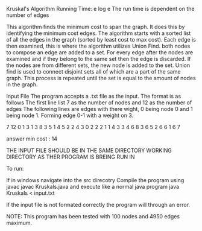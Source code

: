 Kruskal's Algorithm 
Running Time: e log e
The run time is dependent on the number of edges

This algorithm finds the minimum cost to span the graph. It does this by 
identifying the minimum cost edges. The algorithm starts with a sorted list 
of all the edges in the graph (sorted by least cost to max cost). Each edge 
is then examined, this is where the algorithm utilizes Union Find. both 
nodes to compose an edge are added to a set. For every edge after the nodes 
are examined and if they belong to the same set then the edge is discarded. 
If the nodes are from different sets, the new node is added to the set. Union 
find is used to connect disjoint sets all of which are a part of the same 
graph. This process is repeated until the set is equal to the amount of nodes 
in the graph.

Input File
The program accepts a .txt file as the input. The format is as follows
The first line list 7 as the number of nodes and 12 as the number of edges
The following lines are edges with there wight, 0 being node 0 and 1 being 
node 1. Forming edge 0-1 with a weight on 3.

7 12
0 1 3
1 3 8
3 5 1
4 5 2
2 4 3
0 2 2
2 1 1
4 3 3
4 6 8
3 6 5
2 6 6
1 6 7

answer min cost : 14

THE INPUT FILE SHOULD BE IN THE SAME DIRECTORY WORKING DIRECTORY
AS THER PROGRAM IS BREING RUN IN

To run:

If in windows navigate into the src direcotry 
Compile the program using javac
	javac Kruskals.java
and execute like a normal java program
	java Kruskals < input.txt

If the input file is not formated correctly the program will through an error.

NOTE: This program has been tested with 100 nodes and 4950 edges maximum.